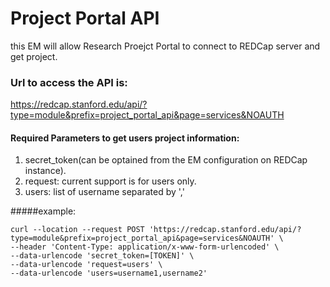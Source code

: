 # Project Portal API
this EM will allow Research Proejct Portal to connect to REDCap server and get project.

### Url to access the API is: 
https://redcap.stanford.edu/api/?type=module&prefix=project_portal_api&page=services&NOAUTH

#### Required Parameters to get users project information:
1. secret_token(can be optained from the EM configuration on REDCap instance).
2. request: current support is for users only. 
3. users: list of username separated by ','


#####example: 
```
curl --location --request POST 'https://redcap.stanford.edu/api/?type=module&prefix=project_portal_api&page=services&NOAUTH' \
--header 'Content-Type: application/x-www-form-urlencoded' \
--data-urlencode 'secret_token=[TOKEN]' \
--data-urlencode 'request=users' \
--data-urlencode 'users=username1,username2'
```